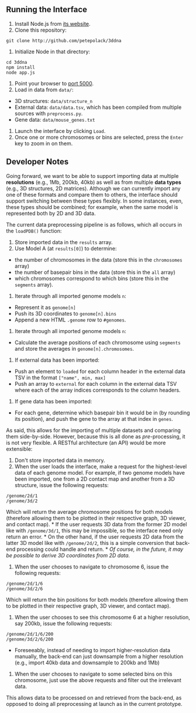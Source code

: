 ## Running the Interface

1. Install Node.js from [its website](http://nodejs.org).
1. Clone this repository:

  ```
  git clone http://github.com/petepolack/3ddna
  ```
1. Initialize Node in that directory:

  ```
  cd 3ddna
  npm install
  node app.js
  ```
1. Point your browser to [port 5000](localhost:5000).
1. Load in data from `data/`:
  * 3D structures: `data/structure_n`
  * External data: `data/data.tsv`, which has been compiled from multiple sources with `preprocess.py`.
  * Gene data: `data/mouse_genes.txt`
1. Launch the interface by clicking `Load`.
1. Once one or more chromosomes or bins are selected, press the `Enter` key to zoom in on them.

## Developer Notes

Going forward, we want to be able to support importing data at multiple **resolutions** (e.g., 1Mb, 200kb, 40kb) as well as from multiple **data types** (e.g., 3D structures, 2D matrices). Although we can currently import any one of these formats and compare them to others, the interface should support switching between these types flexibly. In some instances, even, these types should be combined; for example, when the same model is represented both by 2D and 3D data.

The current data preprocessing pipeline is as follows, which all occurs in the `loadPDB()` function:

1. Store imported data in the `results` array.
1. Use Model A (at `results[0]`) to determine:
  * the number of chromosomes in the data (store this in the `chromosomes` array)
  * the number of basepair bins in the data (store this in the `all` array)
  * which chromosomes correspond to which bins (store this in the `segments` array).
1. Iterate through all imported genome models `n`:
  * Represent it as `genome[n]`
  * Push its 3D coordinates to `genome[n].bins`
  * Append a new HTML `.genome` row to `#genomes`.
1. Iterate through all imported genome models `n`:
  * Calculate the average positions of each chromosome using `segments` and store the averages in `genome[n].chromosomes`.
1. If external data has been imported:
  * Push an element to `loaded` for each column header in the external data TSV in the format `["name", min, max]`
  * Push an array to `external` for each column in the external data TSV where each of the array indices corresponds to the column headers.
1. If gene data has been imported:
  * For each gene, determine which basepair bin it would be in (by rounding its position), and push the gene to the array at that index in `genes`.

As said, this allows for the importing of multiple datasets and comparing them side-by-side. However, because this is all done as *pre*-processing, it is not very flexible. A RESTful architecture (an API) would be more extensible:

1. Don't store imported data in memory.
1. When the user loads the interface, make a request for the highest-level data of each genome model. For example, if two genome models have been imported, one from a 2D contact map and another from a 3D structure, issue the following requests:

  ```
  /genome/2d/1
  /genome/3d/2
  ```
  Which will return the average chromosome positions for both models (therefore allowing them to be plotted in their respective graph, 3D viewer, and contact map).
    * If the user requests 3D data from the former 2D model like with `/genome/3d/1`, this may be impossible, so the interface need only return an error.
    * On the other hand, if the user requests 2D data from the latter 3D model like with `/genome/2d/2`, this is a simple conversion that back-end processing could handle and return.
    * *Of course, in the future, it may be possible to derive 3D coordinates from 2D data.*
1. When the user chooses to navigate to chromosome 6, issue the following requests:

  ```
  /genome/2d/1/6
  /genome/3d/2/6
  ```
  Which will return the bin positions for both models (therefore allowing them to be plotted in their respective graph, 3D viewer, and contact map).
1. When the user chooses to see this chromosome 6 at a higher resolution, say 200kb, issue the following requests:

  ```
  /genome/2d/1/6/200
  /genome/3d/2/6/200
  ```
  * Foreseeably, instead of needing to import higher-resolution data manually, the back-end can just downsample from a higher resolution (e.g., import 40kb data and downsample to 200kb and 1Mb)
1. When the user chooses to navigate to some selected bins on this chromosome, just use the above requests and filter out the irrelevant data.

This allows data to be processed on and retrieved from the back-end, as opposed to doing all preprocessing at launch as in the current prototype.
